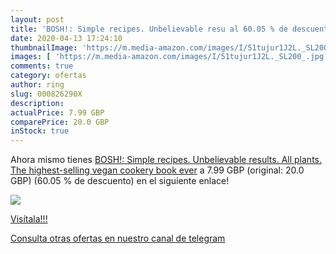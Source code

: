 ```yaml
---
layout: post
title: 'BOSH!: Simple recipes. Unbelievable resu al 60.05 % de descuento'
date: 2020-04-13 17:24:10
thumbnailImage: 'https://m.media-amazon.com/images/I/51tujur1J2L._SL200_.jpg'
images: [ 'https://m.media-amazon.com/images/I/51tujur1J2L._SL200_.jpg' ]
comments: true
category: ofertas
author: ring
slug: 000826290X
description:
actualPrice: 7.99 GBP
comparePrice: 20.0 GBP
inStock: true
---
```


Ahora mismo tienes [BOSH!: Simple recipes. Unbelievable results. All plants. The highest-selling vegan cookery book ever](https://www.amazon.com/dp/000826290X/?tag=redken08-20) a 7.99 GBP (original: 20.0 GBP) (60.05 %  de descuento) en el siguiente enlace!

[![](https://m.media-amazon.com/images/I/51tujur1J2L._SL200_.jpg)](https://www.amazon.com/dp/000826290X/?tag=redken08-20)

[Visítala!!!](https://www.amazon.com/dp/000826290X/?tag=redken08-20)

[Consulta otras ofertas en nuestro canal de telegram](https://t.me/s/ofertas25)
